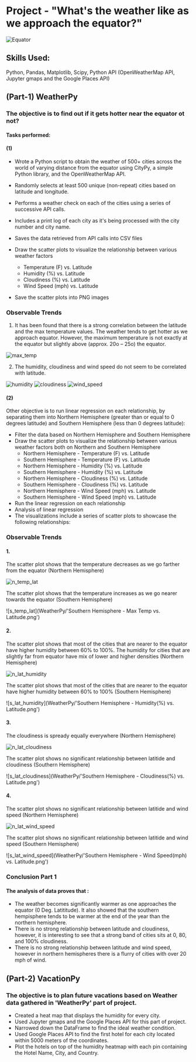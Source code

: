 # Project - "What's the weather like as we approach the equator?"

![Equator](Images/Equator_Image.png)


## Skills Used:
Python, Pandas, Matplotlib, Scipy, Python API (OpenWeatherMap API, Jupyter gmaps and the Google Places API)

## (Part-1) WeatherPy

### The objective is to find out if it gets hotter near the equator ot not?

#### Tasks performed: 

#### (1)
- Wrote a Python script to obtain the weather of 500+ cities across the world of varying distance from the equator using CityPy, a simple Python library, and the OpenWeatherMap API.

- Randomly selects at least 500 unique (non-repeat) cities based on latitude and longitude.

- Performs a weather check on each of the cities using a series of successive API calls.

- Includes a print log of each city as it's being processed with the city number and city name.

- Saves the data retrieved from API calls into CSV files 

- Draw the scatter plots to visualize the relationship between various weather factors
    - Temperature (F) vs. Latitude
    - Humidity (%) vs. Latitude
    - Cloudiness (%) vs. Latitude 
    - Wind Speed (mph) vs. Latitude

- Save the scatter plots into PNG images


### Observable Trends

1. It has been found that there is a strong correlation between the latitude and the max temperature values. The weather tends to get hotter as we approach equator. However, the maximum temperature is not exactly at the equator but slightly above (approx. 20o – 25o) the equator.

![max_temp](WeatherPy/City_Latitude_Temperature.png)


2. The humidity, cloudiness and wind speed do not seem to be correlated with latitude. 

![humidity](WeatherPy/City_Latitude_Humidity.png)
![cloudiness](WeatherPy/City_Latitude_Cloudiness.png)
![wind_speed](WeatherPy/City_Latitude_WindSpeed.png)



#### (2)
Other objective is to run linear regression on each relationship, by separating them into Northern Hemisphere (greater than or equal to 0 degrees latitude) and Southern Hemisphere (less than 0 degrees latitude):

- Filter the data based on Northern Hemisphere and Southern Hemisphere 
- Draw the scatter plots to visualize the relationship between various weather factors both on Northern and Southern Hemisphere
    - Northern Hemisphere - Temperature (F) vs. Latitude
    - Southern Hemisphere - Temperature (F) vs. Latitude
    - Northern Hemisphere - Humidity (%) vs. Latitude
    - Southern Hemisphere - Humidity (%) vs. Latitude
    - Northern Hemisphere - Cloudiness (%) vs. Latitude
    - Southern Hemisphere - Cloudiness (%) vs. Latitude
    - Northern Hemisphere - Wind Speed (mph) vs. Latitude
    - Southern Hemisphere - Wind Speed (mph) vs. Latitude
- Run the linear regression on each relationship
- Analysis of linear regression
- The visualizations include a series of scatter plots to showcase the following relationships:


### Observable Trends

#### 1. 

The scatter plot shows that the temperature decreases as we go farther from the equator (Northern Hemisphere)

![n_temp_lat](WeatherPy/NH_Temp_Lat.png)

The scatter plot shows that the temperature increases as we go nearer towards the equator (Southern Hemisphere)

![s_temp_lat](WeatherPy/'Southern Hemisphere - Max Temp vs. Latitude.png')

#### 2. 
The scatter plot shows that most of the cities that are nearer to the equator have higher humidity between 60% to 100%.
The humidity for cities that are slightly far from equator have mix of lower and higher densities (Northern Hemisphere) 

![n_lat_humidity](WeatherPy/NH_Humidity_Lat.png)

The scatter plot shows that most of the cities that are nearer to the equator have higher humidity between 60% to 100% (Southern Hemisphere)

![s_lat_humidity](WeatherPy/'Southern Hemisphere - Humidity(%) vs. Latitude.png')


#### 3. 
The cloudiness is spready equally everywhere (Northern Hemisphere)

![n_lat_cloudiness](WeatherPy/NH_Cloudiness_Lat.png) 

The scatter plot shows no significant relationship between latitide and cloudiness (Southern Hemisphere)

![s_lat_cloudiness](WeatherPy/'Southern Hemisphere - Cloudiness(%) vs. Latitude.png')


#### 4.
The scatter plot shows no significant relationship between latitide and wind speed (Northern Hemisphere)

![n_lat_wind_speed](WeatherPy/NH_WindSpeed_Lat.png)

The scatter plot shows no significant relationship between latitide and wind speed (Southern Hemisphere)

![s_lat_wind_speed](WeatherPy/'Southern Hemisphere - Wind Speed(mph) vs. Latitude.png')



### Conclusion Part 1

#### The analysis of data proves that :
- The weather becomes significantly warmer as one approaches the equator (0 Deg. Latititude). It also showed that the southern hempisphere tends to be warmer at the end of the year than the northern hemisphere. 
- There is no strong relationship between latitude and cloudiness, however, it is interesting to see that a strong band of cities sits at 0, 80, and 100% cloudiness.
- There is no strong relationship between latitude and wind speed, however in northern hemispheres there is a flurry of cities with over 20 mph of wind.


## (Part-2) VacationPy

### The objective is to plan future vacations based on Weather data gathered in  'WeatherPy' part of project. 
- Created a heat map that displays the humidity for every city.
- Used Jupyter gmaps and the Google Places API for this part of project.
- Narrowed down the DataFrame to find the ideal weather condition. 
- Used Google Places API to find the first hotel for each city located within 5000 meters of the coordinates.
- Plot the hotels on top of the humidity heatmap with each pin containing the Hotel Name, City, and Country.







